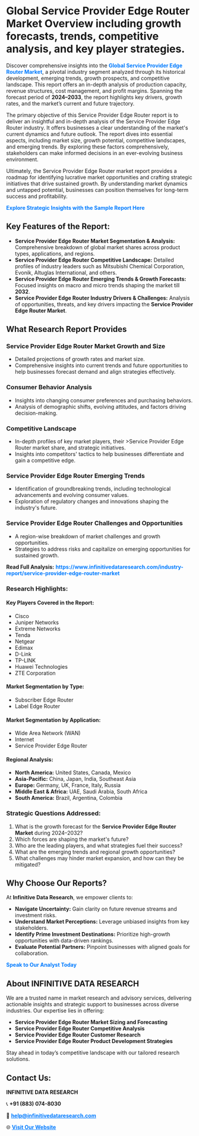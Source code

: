 <h1>Global Service Provider Edge Router Market Overview including growth forecasts, trends, competitive analysis, and key player strategies.</h1>
<p>
Discover comprehensive insights into the 
<a href="https://www.infinitivedataresearch.com/industry-report/service-provider-edge-router-market" rel="dofollow" style="color: #007BFF; text-decoration: none;"><strong>Global Service Provider Edge Router Market</strong></a>, a pivotal industry segment analyzed through its historical development, emerging trends, growth prospects, and competitive landscape. This report offers an in-depth analysis of production capacity, revenue structures, cost management, and profit margins. Spanning the forecast period of <strong>2024–2033</strong>, the report highlights key drivers, growth rates, and the market’s current and future trajectory.
</p>
<p>
The primary objective of this Service Provider Edge Router report is to deliver an insightful and in-depth analysis of the Service Provider Edge Router industry. It offers businesses a clear understanding of the market's current dynamics and future outlook. The report dives into essential aspects, including market size, growth potential, competitive landscapes, and emerging trends. By exploring these factors comprehensively, stakeholders can make informed decisions in an ever-evolving business environment.
</p>
<p>
Ultimately, the Service Provider Edge Router market report provides a roadmap for identifying lucrative market opportunities and crafting strategic initiatives that drive sustained growth. By understanding market dynamics and untapped potential, businesses can position themselves for long-term success and profitability.
</p>
<p>
<a href="https://www.infinitivedataresearch.com/request-sample/reportId=110360" style="color: #007BFF; text-decoration: none;"><strong>Explore Strategic Insights with the Sample Report Here</strong></a>
</p>

<h2>Key Features of the Report:</h2>
<ul>
<li><strong>Service Provider Edge Router Market Segmentation & Analysis:</strong> Comprehensive breakdown of global market shares across product types, applications, and regions.</li>
<li><strong>Service Provider Edge Router Competitive Landscape:</strong> Detailed profiles of industry leaders such as Mitsubishi Chemical Corporation, Evonik, Altuglas International, and others.</li>
<li><strong>Service Provider Edge Router Emerging Trends & Growth Forecasts:</strong> Focused insights on macro and micro trends shaping the market till <strong>2032</strong>.</li>
<li><strong>Service Provider Edge Router Industry Drivers & Challenges:</strong> Analysis of opportunities, threats, and key drivers impacting the <strong>Service Provider Edge Router Market</strong>.</li>
</ul>

<h2>What Research Report Provides</h2>
<h3>Service Provider Edge Router Market Growth and Size</h3>
<ul>
<li>Detailed projections of growth rates and market size.</li>
<li>Comprehensive insights into current trends and future opportunities to help businesses forecast demand and align strategies effectively.</li>
</ul>

<h3>Consumer Behavior Analysis</h3>
<ul>
<li>Insights into changing consumer preferences and purchasing behaviors.</li>
<li>Analysis of demographic shifts, evolving attitudes, and factors driving decision-making.</li>
</ul>

<h3>Competitive Landscape</h3>
<ul>
<li>In-depth profiles of key market players, their >Service Provider Edge Router market share, and strategic initiatives.</li>
<li>Insights into competitors' tactics to help businesses differentiate and gain a competitive edge.</li>
</ul>

<h3>Service Provider Edge Router Emerging Trends</h3>
<ul>
<li>Identification of groundbreaking trends, including technological advancements and evolving consumer values.</li>
<li>Exploration of regulatory changes and innovations shaping the industry's future.</li>
</ul>

<h3>Service Provider Edge Router Challenges and Opportunities</h3>
<ul>
<li>A region-wise breakdown of market challenges and growth opportunities.</li>
<li>Strategies to address risks and capitalize on emerging opportunities for sustained growth.</li>
</ul>
<p><strong>Read Full Analysis:</strong> <a href="https://www.infinitivedataresearch.com/industry-report/service-provider-edge-router-market" rel="dofollow" style="color: #007BFF; text-decoration: none;"><strong>https://www.infinitivedataresearch.com/industry-report/service-provider-edge-router-market</strong></a></p>
<h3>Research Highlights:</h3>
<h4>Key Players Covered in the Report:</h4>
<ul><li>Cisco</li><li>Juniper Networks</li><li>Extreme Networks</li><li>Tenda</li><li>Netgear</li><li>Edimax</li><li>D-Link</li><li>TP-LINK</li><li>Huawei Technologies</li><li>ZTE Corporation</li></ul>
<h4>Market Segmentation by Type:</h4>
<ul><li>Subscriber Edge Router</li><li>Label Edge Router</li></ul>
<h4>Market Segmentation by Application:</h4>
<ul><li>Wide Area Network (WAN)</li><li>Internet</li><li>Service Provider Edge Router</li></ul>

<h4>Regional Analysis:</h4>
<ul>
<li><strong>North America:</strong> United States, Canada, Mexico</li>
<li><strong>Asia-Pacific:</strong> China, Japan, India, Southeast Asia</li>
<li><strong>Europe:</strong> Germany, UK, France, Italy, Russia</li>
<li><strong>Middle East & Africa:</strong> UAE, Saudi Arabia, South Africa</li>
<li><strong>South America:</strong> Brazil, Argentina, Colombia</li>
</ul>

<h3>Strategic Questions Addressed:</h3>
<ol>
<li>What is the growth forecast for the <strong>Service Provider Edge Router Market</strong> during 2024–2032?</li>
<li>Which forces are shaping the market's future?</li>
<li>Who are the leading players, and what strategies fuel their success?</li>
<li>What are the emerging trends and regional growth opportunities?</li>
<li>What challenges may hinder market expansion, and how can they be mitigated?</li>
</ol>

<h2>Why Choose Our Reports?</h2>
<p>At <strong>Infinitive Data Research</strong>, we empower clients to:</p>
<ul>
<li><strong>Navigate Uncertainty:</strong> Gain clarity on future revenue streams and investment risks.</li>
<li><strong>Understand Market Perceptions:</strong> Leverage unbiased insights from key stakeholders.</li>
<li><strong>Identify Prime Investment Destinations:</strong> Prioritize high-growth opportunities with data-driven rankings.</li>
<li><strong>Evaluate Potential Partners:</strong> Pinpoint businesses with aligned goals for collaboration.</li>
</ul>
<p><a href="https://www.infinitivedataresearch.com/industry-report/service-provider-edge-router-market" rel="dofollow" style="color: #007BFF; text-decoration: none;"><strong>Speak to Our Analyst Today</strong></a></p>

<h2>About INFINITIVE DATA RESEARCH</h2>
<p>We are a trusted name in market research and advisory services, delivering actionable insights and strategic support to businesses across diverse industries. Our expertise lies in offering:</p>
<ul>
<li><strong>Service Provider Edge Router Market Sizing and Forecasting</strong></li>
<li><strong>Service Provider Edge Router Competitive Analysis</strong></li>
<li><strong>Service Provider Edge Router Customer Research</strong></li>
<li><strong>Service Provider Edge Router Product Development Strategies</strong></li>
</ul>
<p>Stay ahead in today’s competitive landscape with our tailored research solutions.</p>

<h2>Contact Us:</h2>
<p><strong>INFINITIVE DATA RESEARCH</strong></p>
<p>📞 <strong>+91 (883) 074-8030</strong></p>
<p>📧 <strong><a href="mailto:help@infinitivedataresearch.com" style="color: #007BFF;">help@infinitivedataresearch.com</a></strong></p>
<p>🌐 <strong><a href="https://www.infinitivedataresearch.com" rel="dofollow" style="color: #007BFF;">Visit Our Website</a></strong></p>